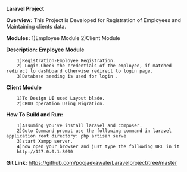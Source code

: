 **Laravel Project**

**Overview:**
	    This Project is Developed for Registration of Employees and Maintaining clients data.

**Modules:**
        1)Employee Module
        2)Client Module

**Description:**
**Employee Module**

        1)Registration-Employee Registration.
        2) Login-Check the credentials of the employee, if matched redirect to dashboard otherwise redirect to login page.
        3)Database seeding is used for login .

**Client Module**

		1)To Design UI used Layout blade.
        2)CRUD operation Using Migration.

**How To Build and Run:**

        1)Assuming you've install laravel and composer.
        2)Goto Command prompt use the following command in laravel application root directory: php artisan serve
        3)start Xampp server.
        4)now open your browser and just type the following URL in it
        http://127.0.0.1:8000


**Git Link:**
         https://github.com/poojaekawale/Laravelproject/tree/master






